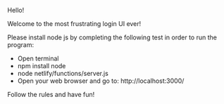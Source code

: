 Hello!

Welcome to the most frustrating login UI ever!

Please install node js by completing the following test in order to run the program:
- Open terminal
- npm install node
- node netlify/functions/server.js
- Open your web browser and go to: http://localhost:3000/

Follow the rules and have fun!
